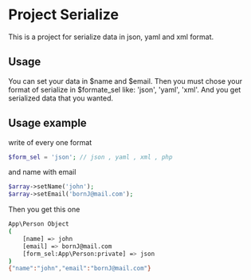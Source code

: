 Project Serialize
==================

This is a project for serialize data in json, yaml and xml format.

Usage
------

You can set your data in $name and $email. Then you must chose your format of serialize in $formate_sel 
like: 'json', 'yaml', 'xml'.
And you get serialized data that you wanted.

Usage example
-------------

write of every one format

```php
$form_sel = 'json'; // json , yaml , xml , php
```
and name with email 
```php
$array->setName('john');
$array->setEmail('bornJ@mail.com');
```
Then you get this one
```bash
App\Person Object
(
    [name] => john
    [email] => bornJ@mail.com
    [form_sel:App\Person:private] => json
)
{"name":"john","email":"bornJ@mail.com"}
```
